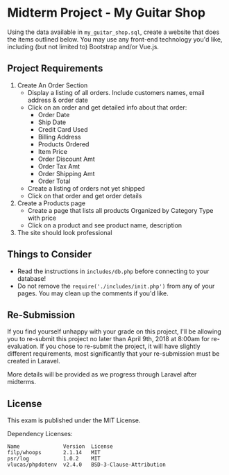 # Midterm Project - My Guitar Shop

Using the data available in `my_guitar_shop.sql`, create a website that does the items outlined below. You may use any front-end technology you'd like, including (but not limited to) Bootstrap and/or Vue.js.

## Project Requirements

1. Create An Order Section
    - Display a listing of all orders. Include customers names, email address & order date
    - Click on an order and get detailed info about that order:
        - Order Date
        - Ship Date
        - Credit Card Used
        - Billing Address
        - Products Ordered
        - Item Price
        - Order Discount Amt
        - Order Tax Amt
        - Order Shipping Amt
        - Order Total
    - Create a listing of orders not yet shipped
    - Click on that order and get order details
2. Create a Products page
    - Create a page that lists all products Organized by Category Type with price
    - Click on a product and see product name, description
3. The site should look professional

## Things to Consider

- Read the instructions in `includes/db.php` before connecting to your database!
- Do not remove the `require('./includes/init.php')` from any of your pages. You may clean up the comments if you'd like.

## Re-Submission

If you find yourself unhappy with your grade on this project, I'll be allowing you to re-submit this project no later than April 9th, 2018 at 8:00am for re-evaluation. If you chose to re-submit the project, it will have slightly different requirements, most significantly that your re-submission must be created in Laravel.

More details will be provided as we progress through Laravel after midterms.

## License

This exam is published under the MIT License.

Dependency Licenses:

```
Name              Version  License
filp/whoops       2.1.14   MIT
psr/log           1.0.2    MIT
vlucas/phpdotenv  v2.4.0   BSD-3-Clause-Attribution
```